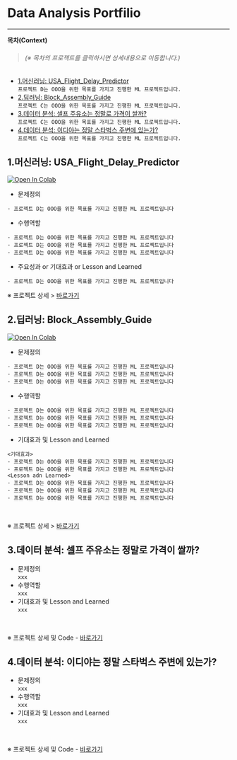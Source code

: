 # Data Analysis Portfilio
----
**목차(Context)**
> <h6>(※ 목차의 프로젝트를 클릭하시면 상세내용으로 이동합니다.)</h6>

* [1.머신러닝: USA_Flight_Delay_Predictor](#section1)  
```프로젝트 D는 OOO을 위한 목표를 가지고 진행한 ML 프로젝트입니다.```
* [2.딥러닝: Block_Assembly_Guide](#section2)  
```프로젝트 C는 OOO을 위한 목표를 가지고 진행한 ML 프로젝트입니다.```
* [3.데이터 분석: 셀프 주유소는 정말로 가격이 쌀까?](#section3)</br>
```프로젝트 C는 OOO을 위한 목표를 가지고 진행한 ML 프로젝트입니다.```
* [4.데이터 분석: 이디야는 정말 스타벅스 주변에 있는가?](#section4)  
```프로젝트 C는 OOO을 위한 목표를 가지고 진행한 ML 프로젝트입니다.```

<a name="section1"></a>
## 1.머신러닝: USA_Flight_Delay_Predictor
[![Open In Colab](https://colab.research.google.com/assets/colab-badge.svg)](https://drive.google.com/file/d/1iVUVBvNUlI8sr5hAfRdsdyFx_LRP_7Ej/view?usp=drive_link)
* 문제정의  
```
· 프로젝트 D는 OOO을 위한 목표를 가지고 진행한 ML 프로젝트입니다
```  
* 수행역할  
```
· 프로젝트 D는 OOO을 위한 목표를 가지고 진행한 ML 프로젝트입니다
· 프로젝트 D는 OOO을 위한 목표를 가지고 진행한 ML 프로젝트입니다
· 프로젝트 D는 OOO을 위한 목표를 가지고 진행한 ML 프로젝트입니다
```
* 주요성과 or 기대효과 or Lesson and Learned  
```
· 프로젝트 D는 OOO을 위한 목표를 가지고 진행한 ML 프로젝트입니다
```

※ 프로젝트 상세 > [바로가기](https://github.com/minjae0501/Portfolio/tree/master/%5B머신러닝%5DUSA_Flight_Delay_Predictor)  
 

<a name="section2"></a>
## 2.딥러닝: Block_Assembly_Guide
[![Open In Colab](https://colab.research.google.com/assets/colab-badge.svg)](https://drive.google.com/file/d/16pABspvyObI3Xw5msJ7L3uscr_lf4JN9/view?usp=drive_link)
* 문제정의  
```
· 프로젝트 D는 OOO을 위한 목표를 가지고 진행한 ML 프로젝트입니다
· 프로젝트 D는 OOO을 위한 목표를 가지고 진행한 ML 프로젝트입니다
· 프로젝트 D는 OOO을 위한 목표를 가지고 진행한 ML 프로젝트입니다
```  
* 수행역할  
```
· 프로젝트 D는 OOO을 위한 목표를 가지고 진행한 ML 프로젝트입니다
· 프로젝트 D는 OOO을 위한 목표를 가지고 진행한 ML 프로젝트입니다
· 프로젝트 D는 OOO을 위한 목표를 가지고 진행한 ML 프로젝트입니다
```  
* 기대효과 및 Lesson and Learned  
```
<기대효과>
· 프로젝트 D는 OOO을 위한 목표를 가지고 진행한 ML 프로젝트입니다
· 프로젝트 D는 OOO을 위한 목표를 가지고 진행한 ML 프로젝트입니다
<Lesson adn Learned>
· 프로젝트 D는 OOO을 위한 목표를 가지고 진행한 ML 프로젝트입니다
· 프로젝트 D는 OOO을 위한 목표를 가지고 진행한 ML 프로젝트입니다
· 프로젝트 D는 OOO을 위한 목표를 가지고 진행한 ML 프로젝트입니다
```
<br>

※ 프로젝트 상세 > [바로가기](https://github.com/minjae0501/Portfolio/tree/master/%5B딥러닝%5DBlock_Assembly_Guide)  

<a name="section3"></a>
## 3.데이터 분석: 셀프 주유소는 정말로 가격이 쌀까?
* 문제정의  
```xxx```  
* 수행역할  
```xxx```  
* 기대효과 및 Lesson and Learned  
```xxx```<br>
<br>

※ 프로젝트 상세 및 Code - [바로가기](https://github.com/minjae0501/Portfolio/tree/master/%5B데이터분석%5D/셀프%20주유소는%20정말로%20가격이%20쌀까)

<a name="section4"></a>
## 4.데이터 분석: 이디야는 정말 스타벅스 주변에 있는가?
* 문제정의  
```xxx```  
* 수행역할  
```xxx```  
* 기대효과 및 Lesson and Learned  
```xxx```<br>
<br>

※ 프로젝트 상세 및 Code - [바로가기](https://github.com/minjae0501/Portfolio/tree/master/%5B데이터분석%5D/이디야는%20정말%20스타벅스%20주변에%20있는가)
